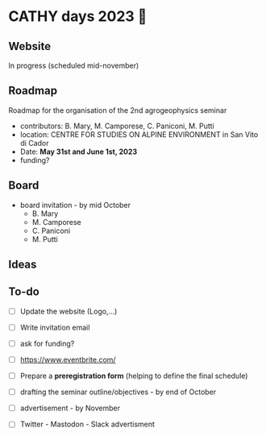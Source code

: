 # CATHY days 2023 🚀

## Website

In progress (scheduled mid-november)

## Roadmap

Roadmap for the organisation of the 2nd agrogeophysics seminar

- contributors: B. Mary, M. Camporese, C. Paniconi, M. Putti
- location: CENTRE FOR STUDIES ON ALPINE ENVIRONMENT in San Vito di Cador
- Date: **May 31st and June 1st, 2023**
- funding? 

## Board

* board invitation - by mid October
    - B. Mary
    - M. Camporese 
    - C. Paniconi
    - M. Putti

## Ideas 

## To-do

- [ ] Update the website (Logo,...)
- [ ] Write invitation email
- [ ] ask for funding? 
- [ ] https://www.eventbrite.com/
- [ ] Prepare a **preregistration form** (helping to define the final schedule)
- [ ] drafting the seminar outline/objectives - by end of October
- [ ] advertisement - by November
- [ ] Twitter - Mastodon - Slack advertisment
   
